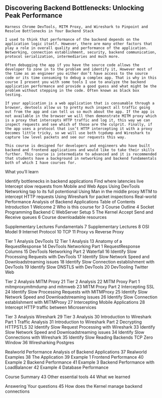 ## Discovering Backend Bottlenecks: Unlocking Peak Performance

```text
Harness Chrome DevTools, MITM Proxy, and Wireshark to Pinpoint and Resolve Bottlenecks in Your Backend Stack

I used to think that performance of the backend depends on the application logic itself. However, there are many other factors that play a role in overall quality and performance of the application. Networking, connection establishment, security, backend communication, protocol serialization, intermediaries and much more.

Often debugging the app if you have the source code allows the developer to zone in to the problem and identify it, However most of the time as an engineer you either don’t have access to the source code or its time consuming to debug a complex app. That is why in this course I present you with some tools I use to analyze the backend application performance and provide a good guess and what might be the problem without stepping in the code. Often known as black box testing.

If your application is a web application that is consumable through a browser, devtools allow us to pretty much inspect all traffic going out from the app and can tell us so much about the app. If the app is not available in the browser we will then demonstrate MITM proxy which is a proxy that intercepts HTTP traffic and log it, this way we can inspect requests and see which of those are the culprit. Finally, if the app uses a protocol that isn’t HTTP intercepting it with a proxy becomes little tricky, so we will use both tcpdump and Wireshark to capture low level packets and see our requests this way.

This course is designed for developers and engineers who have built backend and frontend applications and would like to take their skills further. This course is intermediate to advanced and it is recommended that students have a background in networking and backend fundamentals both of which I have courses for.
```
What you’ll learn

Identify bottlenecks in backend applications
Find where latencies live
Intercept slow requests from Mobile and Web Apps
Using DevTools Networking tap to its full potentional
Using Man in the middle proxy MITM to intercept HTTP requests
Using Wireshark for packet inspections
Real-world Performance Analysis of Backend Applications
Table of Contents
Introduction
1 Welcome
2 Who is this course for
3 Course Outline
4 Socket Programming Backend C WebServer Setup
5 The Kernel Accept Send and Receive queues
6 Course downloadable resources

Supplementary Lectures Fundamentals
7 Supplementary Lectures
8 OSI Model
9 Internet Protocol
10 TCP
11 Proxy vs Reverse Proxy

Tier 1 Analysis DevTools
12 Tier 1 Analysis
13 Anatomy of a RequestResponse
14 DevTools Networking Part 1 RequestResponse Columns
15 DevTools Networking Part 2 Waterfall
16 Identify Slow Processing Requests with DevTools
17 Identify Slow Network Speed and Downloadstreaming issues
18 Identify Slow Connection establishment with DevTools
19 Identify Slow DNSTLS with DevTools
20 DevTooling Twitter Web

Tier 2 Analysis MITM Proxy
21 Tier 2 Analysis
22 MITM Proxy Part 1 mitmproxymitmdump and mitmweb
23 MITM Proxy Part 2 Intercepting SSL
24 Identify Slow Processing Requests with MITMProxy
25 Identify Slow Network Speed and Downloadstreaming issues
26 Identify Slow Connection establishment with MITMProxy
27 Intercepting Mobile Applications
28 Intercept HTTP traffic between Microservices

Tier 3 Analysis Wireshark
29 Tier 3 Analysis
30 Introduction to Wireshark Part 1 Traffic Analysis
31 Introduction to Wireshark Part 2 Decrypting HTTPSTLS
32 Identify Slow Request Processing with Wireshark
33 Identify Slow Network Speed and Downloadstreaming issues
34 Identify Slow Connections with Wireshark
35 Identify Slow Reading Backends TCP Zero Window
36 Wiresharking Postgres

Realworld Performance Analysis of Backend Applications
37 Realworld Examples
38 The Application
39 Example 1 Frontend Performance
40 Example 2 Backend Performance
41 Example 3 Backend Performance with LoadBalancer
42 Example 4 Database Performance

Course Summary
43 Other essential tools
44 What we learned

Answering Your questions
45 How does the Kernel manage backend connections